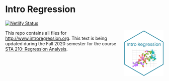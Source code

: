 # Intro Regression

[![Netlify Status](https://api.netlify.com/api/v1/badges/3849a778-140c-48f0-8e90-fc3c2449ecc3/deploy-status)](https://app.netlify.com/sites/wizardly-bardeen-b81d92/deploys)

<img src="img/introregression-sticker.png" width="25%" height="25%" align="right"/>

This repo contains all files for http://www.introregression.org. This text is being updated during the Fall 2020 semester for the course [STA 210: Regression Analysis](https://sta210-fa20.netlify.app/).





